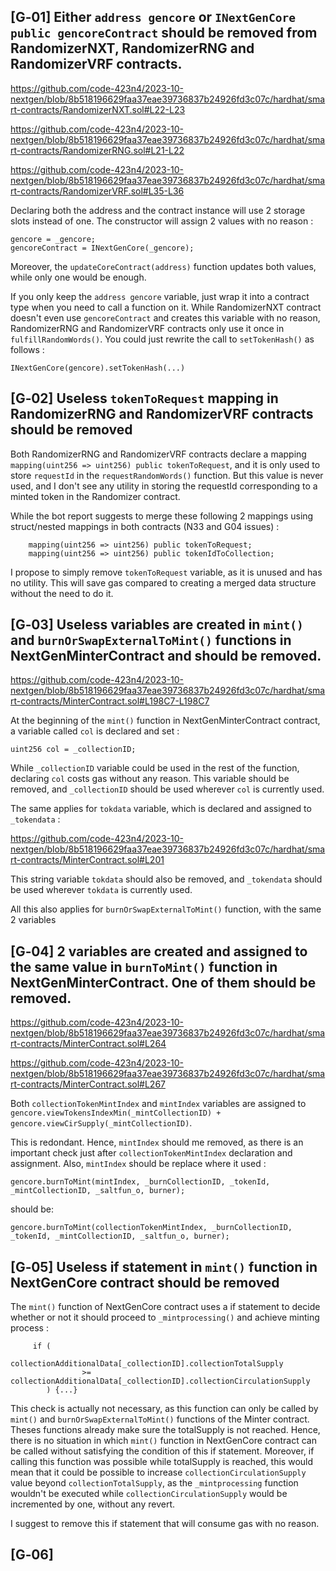 ## [G‑01] Either `address gencore` or `INextGenCore public gencoreContract` should be removed from RandomizerNXT, RandomizerRNG and RandomizerVRF contracts.

https://github.com/code-423n4/2023-10-nextgen/blob/8b518196629faa37eae39736837b24926fd3c07c/hardhat/smart-contracts/RandomizerNXT.sol#L22-L23

https://github.com/code-423n4/2023-10-nextgen/blob/8b518196629faa37eae39736837b24926fd3c07c/hardhat/smart-contracts/RandomizerRNG.sol#L21-L22

https://github.com/code-423n4/2023-10-nextgen/blob/8b518196629faa37eae39736837b24926fd3c07c/hardhat/smart-contracts/RandomizerVRF.sol#L35-L36

Declaring both the address and the contract instance will use 2 storage slots instead of one. The constructor will assign 2 values with no reason : 

```
gencore = _gencore;
gencoreContract = INextGenCore(_gencore);
```

Moreover, the `updateCoreContract(address)` function updates both values, while only one would be enough.

If you only keep the `address gencore` variable, just wrap it into a contract type when you need to call a function on it. While RandomizerNXT contract doesn't even use `gencoreContract` and creates this variable with no reason, RandomizerRNG and RandomizerVRF contracts only use it once in `fulfillRandomWords()`. You could just rewrite the call to `setTokenHash()` as follows : 

```
INextGenCore(gencore).setTokenHash(...)
```


## [G‑02] Useless `tokenToRequest` mapping in RandomizerRNG and RandomizerVRF contracts should be removed

Both RandomizerRNG and RandomizerVRF contracts declare a mapping `mapping(uint256 => uint256) public tokenToRequest`, and it is only used to store `requestId` in the `requestRandomWords()` function. But this value is never used, and I don't see any utility in storing the requestId corresponding to a minted token in the Randomizer contract.

While the bot report suggests to merge these following 2 mappings using struct/nested mappings in both contracts (N33 and G04 issues) : 

```
    mapping(uint256 => uint256) public tokenToRequest;
    mapping(uint256 => uint256) public tokenIdToCollection;
```

I propose to simply remove `tokenToRequest` variable, as it is unused and has no utility. This will save gas compared to creating a merged data structure without the need to do it.


## [G‑03] Useless variables are created in `mint()` and `burnOrSwapExternalToMint()` functions in NextGenMinterContract and should be removed.

https://github.com/code-423n4/2023-10-nextgen/blob/8b518196629faa37eae39736837b24926fd3c07c/hardhat/smart-contracts/MinterContract.sol#L198C7-L198C7

At the beginning of the `mint()` function in NextGenMinterContract contract, a variable called `col` is declared and set : 
```
uint256 col = _collectionID;
```
While `_collectionID` variable could be used in the rest of the function, declaring `col` costs gas without any reason. This variable should be removed, and `_collectionID` should be used wherever `col` is currently used.

The same applies for `tokdata` variable, which is declared and assigned to `_tokendata` : 

https://github.com/code-423n4/2023-10-nextgen/blob/8b518196629faa37eae39736837b24926fd3c07c/hardhat/smart-contracts/MinterContract.sol#L201

This string variable `tokdata` should also be removed, and `_tokendata` should be used wherever `tokdata` is currently used.

All this also applies for `burnOrSwapExternalToMint()` function, with the same 2 variables


## [G‑04] 2 variables are created and assigned to the same value in `burnToMint()` function in NextGenMinterContract. One of them should be removed.

https://github.com/code-423n4/2023-10-nextgen/blob/8b518196629faa37eae39736837b24926fd3c07c/hardhat/smart-contracts/MinterContract.sol#L264

https://github.com/code-423n4/2023-10-nextgen/blob/8b518196629faa37eae39736837b24926fd3c07c/hardhat/smart-contracts/MinterContract.sol#L267

Both `collectionTokenMintIndex` and `mintIndex` variables are assigned to `gencore.viewTokensIndexMin(_mintCollectionID) + gencore.viewCirSupply(_mintCollectionID)`. 

This is redondant. Hence, `mintIndex` should me removed, as there is an important check just after `collectionTokenMintIndex` declaration and assignment. Also, `mintIndex` should be replace where it used : 

```
gencore.burnToMint(mintIndex, _burnCollectionID, _tokenId, _mintCollectionID, _saltfun_o, burner);
```
should be:
```
gencore.burnToMint(collectionTokenMintIndex, _burnCollectionID, _tokenId, _mintCollectionID, _saltfun_o, burner);
```


## [G‑05] Useless if statement in `mint()` function in NextGenCore contract should be removed

The `mint()` function of  NextGenCore contract uses a if statement to decide whether or not it should proceed to `_mintprocessing()` and achieve minting process : 

```
     if (
            collectionAdditionalData[_collectionID].collectionTotalSupply
                >= collectionAdditionalData[_collectionID].collectionCirculationSupply
        ) {...}
```
This check is actually not necessary, as this function can only be called by `mint()` and `burnOrSwapExternalToMint()` functions of the Minter contract. Theses functions already make sure the totalSupply is not reached. Hence, there is no situation in which `mint()` function in NextGenCore contract can be called without satisfying the condition of this if statement.
Moreover, if calling this function was possible while totalSupply is reached, this would mean that it could be possible to increase `collectionCirculationSupply` value beyond `collectionTotalSupply`, as the `_mintprocessing` function wouldn't be executed while `collectionCirculationSupply` would be incremented by one, without any revert.

I suggest to remove this if statement that will consume gas with no reason.


## [G‑06]










